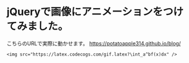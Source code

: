 # jQueryで画像にアニメーションをつけてみました。

こちらのURLで実際に動かせます。
https://potatoapple314.github.io/blog/

```
<img src="https://latex.codecogs.com/gif.latex?\int_a^bf(x)dx" />
```


